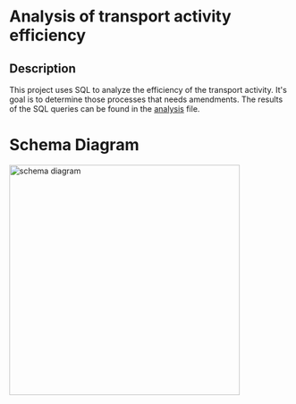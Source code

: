 # Analysis of transport activity efficiency

## Description

This project uses SQL to analyze the efficiency of the transport activity. 
It's goal is to determine those processes that needs amendments.
The results of the SQL queries can be found in the [analysis](https://github.com/AncaOanaM/Shipment-Database/blob/main/Analysis.sql)  file.

# Schema Diagram

<img width="412" alt="schema diagram" src="https://github.com/AncaOanaM/Shipment-Database/assets/150436408/86a58389-1645-4eb5-9b81-0115de8cd4ff" alt="Database Diagram" width="800">

